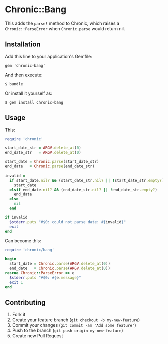 # Chronic::Bang

This adds the `parse!` method to Chronic, which  raises a `Chronic::ParseError`
when `Chronic.parse` would return nil.

## Installation

Add this line to your application's Gemfile:

    gem 'chronic-bang'

And then execute:

    $ bundle

Or install it yourself as:

    $ gem install chronic-bang

## Usage

This:

```ruby
require 'chronic'

start_date_str = ARGV.delete_at(0)
end_date_str   = ARGV.delete_at(0)

start_date = Chronic.parse(start_date_str)
end_date   = Chronic.parse(end_date_str)

invalid =
  if start_date.nil? && (start_date_str.nil? || !start_date_str.empty?)
    start_date
  elsif end_date.nil? && (end_date_str.nil? || !end_date_str.empty?)
    end_date
  else
    nil
  end

if invalid
  $stderr.puts "#$0: could not parse date: #{invalid}"
  exit
end
```

Can become this:

```ruby
require 'chronic/bang'

begin
  start_date = Chronic.parse(ARGV.delete_at(0))
  end_date   = Chronic.parse(ARGV.delete_at(0))
rescue Chronic::ParseError => e
  $stderr.puts "#$0: #{e.message}"
  exit 1
end
```

## Contributing

1. Fork it
2. Create your feature branch (`git checkout -b my-new-feature`)
3. Commit your changes (`git commit -am 'Add some feature'`)
4. Push to the branch (`git push origin my-new-feature`)
5. Create new Pull Request
